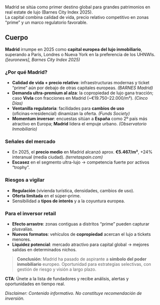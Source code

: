 <!--meta
{
  "title": "Madrid, capital global del real estate de lujo",
  "slug": "madrid-elite-uhnw",
  "source": "euronews",
  "published_at": "2025-10-02T08:15:00+02:00",
  "hero_image": "https://raw.githubusercontent.com/MercadoVI/newsappri/main/news/2025-10-02/bce-mantiene-tipos-2-por-ciento.webp",
  "summary": "Madrid lidera el Barnes City Index 2025 como destino preferido por UHNWIs.",
  "tags": ["mercado","lujo","europa"]
}
-->
Madrid se sitúa como primer destino global para grandes patrimonios en real estate de lujo (Barnes City Index 2025).  
La capital combina calidad de vida, precio relativo competitivo en zonas “prime” y un marco regulatorio favorable.

## Cuerpo
**Madrid** irrumpe en 2025 como **capital europea del lujo inmobiliario**, superando a París, Londres o Nueva York en la preferencia de los UHNWIs. *([euronews], Barnes City Index 2025)*

### ¿Por qué Madrid?
- **Calidad de vida + precio relativo**: infraestructuras modernas y ticket “prime” aún por debajo de otras capitales europeas. *(BARNES Madrid)*
- **Demanda ultra-premium al alza**: la copropiedad de lujo gana tracción; caso **Vivla** con fracciones en Madrid (~€19.750–22.000/m²). *(Cinco Días)*
- **Ventanilla regulatoria**: facilidades para **cambios de uso** (oficinas→residencial) dinamizan la oferta. *(Funds Society)*
- **Momentum inversor**: encuestas sitúan a **España** como 2º país más atractivo en Europa; **Madrid** lidera el empuje urbano. *(Observatorio Inmobiliario)*

### Señales del mercado
- En 2025, el **precio medio** en Madrid alcanzó aprox. **€5.467/m²**, +24% interanual (media ciudad). *(terretaspain.com)*
- **Escasez** en el segmento ultra-lujo → competencia fuerte por activos “trophy”.

### Riesgos a vigilar
- **Regulación** (vivienda turística, densidades, cambios de uso).
- **Oferta limitada** en el súper-prime.
- Sensibilidad a **tipos de interés** y a la coyuntura europea.

### Para el inversor retail
- **Efecto arrastre**: zonas contiguas a distritos “prime” pueden capturar plusvalías.
- **Nuevos formatos**: vehículos de **copropiedad** acercan el lujo a tickets menores.
- **Liquidez potencial**: mercado atractivo para capital global → mejores salidas en determinados nichos.

> **Conclusión**: Madrid ha pasado de aspirante a **símbolo del poder inmobiliario** europeo. Oportunidad para estrategias selectivas, con gestión de riesgo y visión a largo plazo.

**CTA**: Únete a la lista de fundadores y recibe análisis, alertas y oportunidades en tiempo real.

*Disclaimer: Contenido informativo. No constituye recomendación de inversión.*
